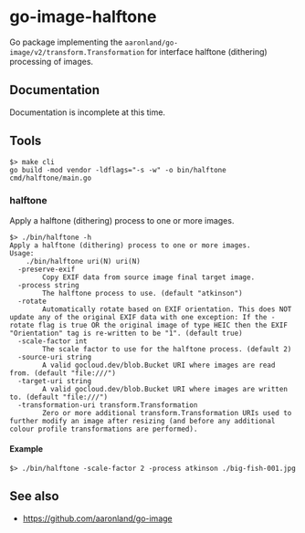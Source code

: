 # go-image-halftone

Go package implementing the `aaronland/go-image/v2/transform.Transformation` for interface halftone (dithering) processing of images.

## Documentation

Documentation is incomplete at this time.

## Tools

```
$> make cli
go build -mod vendor -ldflags="-s -w" -o bin/halftone cmd/halftone/main.go
```

### halftone

Apply a halftone (dithering) process to one or more images.

```
$> ./bin/halftone -h
Apply a halftone (dithering) process to one or more images.
Usage:
	./bin/halftone uri(N) uri(N)
  -preserve-exif
    	Copy EXIF data from source image final target image.
  -process string
    	The halftone process to use. (default "atkinson")
  -rotate
    	Automatically rotate based on EXIF orientation. This does NOT update any of the original EXIF data with one exception: If the -rotate flag is true OR the original image of type HEIC then the EXIF "Orientation" tag is re-written to be "1". (default true)
  -scale-factor int
    	The scale factor to use for the halftone process. (default 2)
  -source-uri string
    	A valid gocloud.dev/blob.Bucket URI where images are read from. (default "file:///")
  -target-uri string
    	A valid gocloud.dev/blob.Bucket URI where images are written to. (default "file:///")
  -transformation-uri transform.Transformation
    	Zero or more additional transform.Transformation URIs used to further modify an image after resizing (and before any additional colour profile transformations are performed).
```

#### Example

```
$> ./bin/halftone -scale-factor 2 -process atkinson ./big-fish-001.jpg
```

## See also

* https://github.com/aaronland/go-image
